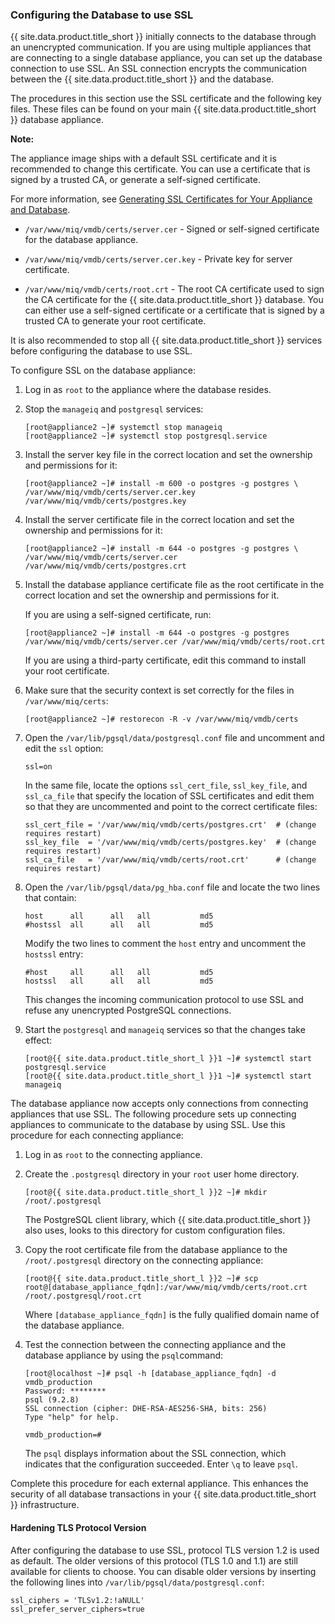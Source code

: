 ### Configuring the Database to use SSL

{{ site.data.product.title_short }} initially connects to the database through an unencrypted communication. If you are using multiple appliances that are connecting to a single database appliance, you can set up the database connection to use SSL. An SSL connection encrypts the communication between the {{ site.data.product.title_short }} and the database.

The procedures in this section use the SSL certificate and the following key files. These files can be found on your main {{ site.data.product.title_short }} database appliance.

**Note:**

The appliance image ships with a default SSL certificate and it is recommended to change this certificate. You can use a certificate that is signed by a trusted CA, or generate a self-signed certificate.

For more information, see [Generating SSL Certificates for Your Appliance and Database](#generating-ssl-certificates-for-your-appliance-and-database).


  - `/var/www/miq/vmdb/certs/server.cer` - Signed or self-signed certificate for the database appliance.

  - `/var/www/miq/vmdb/certs/server.cer.key` - Private key for server certificate.

  - `/var/www/miq/vmdb/certs/root.crt` - The root CA certificate used to sign the CA certificate for the {{ site.data.product.title_short }} database. You can either use a self-signed certificate or a certificate that is signed by a trusted CA to generate your root certificate.

It is also recommended to stop all {{ site.data.product.title_short }} services before configuring the database to use SSL.

To configure SSL on the database appliance:

1.  Log in as `root` to the appliance where the database resides.

2.  Stop the `manageiq` and `postgresql` services:

        [root@appliance2 ~]# systemctl stop manageiq
        [root@appliance2 ~]# systemctl stop postgresql.service

3.  Install the server key file in the correct location and set the ownership and permissions for it:

        [root@appliance2 ~]# install -m 600 -o postgres -g postgres \
        /var/www/miq/vmdb/certs/server.cer.key /var/www/miq/vmdb/certs/postgres.key

4.  Install the server certificate file in the correct location and set the ownership and permissions for it:

        [root@appliance2 ~]# install -m 644 -o postgres -g postgres \
        /var/www/miq/vmdb/certs/server.cer /var/www/miq/vmdb/certs/postgres.crt

5.  Install the database appliance certificate file as the root certificate in the correct location and set the ownership and
    permissions for it.

    If you are using a self-signed certificate, run:

        [root@appliance2 ~]# install -m 644 -o postgres -g postgres /var/www/miq/vmdb/certs/server.cer /var/www/miq/vmdb/certs/root.crt

    If you are using a third-party certificate, edit this command to install your root certificate.

6.  Make sure that the security context is set correctly for the files in `/var/www/miq/certs`:

        [root@appliance2 ~]# restorecon -R -v /var/www/miq/vmdb/certs

7.  Open the `/var/lib/pgsql/data/postgresql.conf` file and uncomment and edit the `ssl` option:

        ssl=on

    In the same file, locate the options `ssl_cert_file`, `ssl_key_file`, and `ssl_ca_file` that specify the location of SSL
    certificates and edit them so that they are uncommented and point to the correct certificate files:

        ssl_cert_file = '/var/www/miq/vmdb/certs/postgres.crt'  # (change requires restart)
        ssl_key_file  = '/var/www/miq/vmdb/certs/postgres.key'  # (change requires restart)
        ssl_ca_file   = '/var/www/miq/vmdb/certs/root.crt'      # (change requires restart)

8.  Open the `/var/lib/pgsql/data/pg_hba.conf` file and locate the two lines that contain:

        host      all      all   all           md5
        #hostssl  all      all   all           md5

    Modify the two lines to comment the `host` entry and uncomment the `hostssl` entry:

        #host     all      all   all           md5
        hostssl   all      all   all           md5

    This changes the incoming communication protocol to use SSL and refuse any unencrypted PostgreSQL connections.

9.  Start the `postgresql` and `manageiq` services so that the changes take effect:

        [root@{{ site.data.product.title_short_l }}1 ~]# systemctl start postgresql.service
        [root@{{ site.data.product.title_short_l }}1 ~]# systemctl start manageiq

The database appliance now accepts only connections from connecting appliances that use SSL. The following procedure sets up connecting appliances to communicate to the database by using SSL. Use this procedure for each connecting appliance:

1.  Log in as `root` to the connecting appliance.

2.  Create the `.postgresql` directory in your `root` user home directory.

        [root@{{ site.data.product.title_short_l }}2 ~]# mkdir /root/.postgresql

    The PostgreSQL client library, which {{ site.data.product.title_short }} also uses, looks to this directory for custom configuration files.

3.  Copy the root certificate file from the database appliance to the `/root/.postgresql` directory on the connecting appliance:

        [root@{{ site.data.product.title_short_l }}2 ~]# scp root@[database_appliance_fqdn]:/var/www/miq/vmdb/certs/root.crt /root/.postgresql/root.crt

    Where `[database_appliance_fqdn]` is the fully qualified domain name of the database appliance.

4.  Test the connection between the connecting appliance and the database appliance by using the `psql`command:

        [root@localhost ~]# psql -h [database_appliance_fqdn] -d vmdb_production
        Password: ********
        psql (9.2.8)
        SSL connection (cipher: DHE-RSA-AES256-SHA, bits: 256)
        Type "help" for help.

        vmdb_production=#

    The `psql` displays information about the SSL connection, which indicates that the configuration succeeded. Enter `\q` to leave `psql`.

Complete this procedure for each external appliance. This enhances the security of all database transactions in your {{ site.data.product.title_short }} infrastructure.

#### Hardening TLS Protocol Version

After configuring the database to use SSL, protocol TLS version 1.2 is used as default. The older versions of this protocol (TLS 1.0 and 1.1) are still available for clients to choose. You can disable older versions by inserting the following lines into
`/var/lib/pgsql/data/postgresql.conf`:

    ssl_ciphers = 'TLSv1.2:!aNULL'
    ssl_prefer_server_ciphers=true
